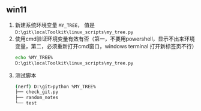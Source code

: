 ## win11

1. 新建系统环境变量 `MY_TREE`， 值是`D:\git\localToolkit\linux_scripts\my_tree.py`
2. 使用cmd验证环境变量有效有否（第一，不要用powershell，显示不出来环境变量，第二，必须重新打开cmd窗口，windows terminal 打开新标签页不行）
    ```bash
    echo %MY_TREE%
    D:\git\localToolkit\linux_scripts\my_tree.py
    ```
3. 测试脚本
    ```bash
    (nerf) D:\git>python %MY_TREE%
    ├── check_git.py
    ├── random_notes
    └── test
    ```